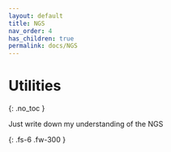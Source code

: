 ```yaml
---
layout: default
title: NGS
nav_order: 4
has_children: true
permalink: docs/NGS
---
```


# Utilities
{: .no_toc }

Just write down my understanding of the NGS

{: .fs-6 .fw-300 }
